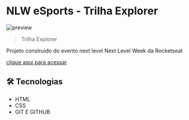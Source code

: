 # NLW eSports - Trilha Explorer

![preview](./.github/preview.png)

>Trilha Explorer

Projeto construido do evento next level Next Level Week da Rocketseat

[clique aqui para acessar](https://mcbrenoof.github.io/nlw/)

## 🛠 Tecnologias

- HTML
- CSS
- GIT E GITHUB
